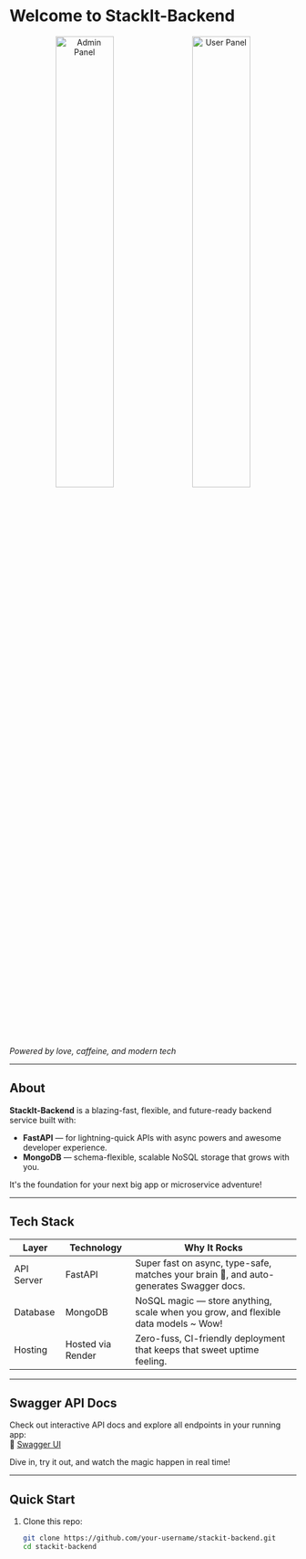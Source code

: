 # Welcome to StackIt-Backend

<p align="center">
  <img src="assets/admin_panel.png" alt="Admin Panel" width="45%" style="margin-right:10px;">
  <img src="assets/user_panel.png" alt="User Panel" width="45%">
</p>

*Powered by love, caffeine, and modern tech*  

---

## About

**StackIt-Backend** is a blazing-fast, flexible, and future-ready backend service built with:

- **FastAPI** — for lightning-quick APIs with async powers and awesome developer experience.  
- **MongoDB** — schema-flexible, scalable NoSQL storage that grows with you.

It's the foundation for your next big app or microservice adventure!

---

## Tech Stack

| Layer        | Technology       | Why It Rocks                                                                                |
|--------------|------------------|---------------------------------------------------------------------------------------------|
| API Server   | FastAPI          | Super fast on async, type-safe, matches your brain 🧠, and auto-generates Swagger docs.      |
| Database     | MongoDB          | NoSQL magic — store anything, scale when you grow, and flexible data models ~ Wow!         |
| Hosting      | Hosted via Render | Zero-fuss, CI-friendly deployment that keeps that sweet uptime feeling.                     |

---

## Swagger API Docs

Check out interactive API docs and explore all endpoints in your running app:  
🔗 [Swagger UI](https://stackit-backend-44tz.onrender.com/docs)

Dive in, try it out, and watch the magic happen in real time!

---

## Quick Start

1. Clone this repo:
   ```bash
   git clone https://github.com/your-username/stackit-backend.git
   cd stackit-backend
